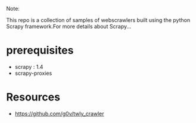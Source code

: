 Note:

This repo is a collection of samples of webscrawlers built using the python Scrapy framework.For more details about Scrapy...


# prerequisites
- scrapy : 1.4
- scrapy-proxies


# Resources
- https://github.com/g0v/twly_crawler

